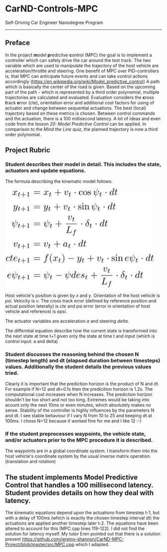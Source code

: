 # CarND-Controls-MPC
Self-Driving Car Engineer Nanodegree Program

---

## Preface
In the project **m**odel **p**redicitve **c**ontrol (MPC) the goal is to implement a controller which can safely drive the car around the test track. The two variable which are used to manipulate the trajectory of the host vehicle are acceleration/throttle and steering. One benefit of MPC over PID-controllers is, that MPC can anticipate future events and can take control actions accordingly (https://en.wikipedia.org/wiki/Model_predictive_control)
A path which is basically the center of the road is given. Based on the upcoming part of the path - which is represented by a third order polynomial, multiple trajectories are calculated and evaluated. Evaluation considers the **c**ross **t**rack **e**rror (cte), orientation error and additional cost factors for using of actuator and change between sequential actuations. The best (local) trajectory based on these metrics is chosen. Between control commands and the actuation, there is a 100 millisecond latency. 
A lot of ideas and even code from the lesson *20: Model Predictive Control* can be applied. In comparison to the *Mind the Line* quiz, the planned trajectory is now a third order polynomial.

## Project Rubric

### Student describes their model in detail. This includes the state, actuators and update equations.
The formula describing the kinematic model follows.

<img src="simple.svg" width="480" alt="Formulas" />

Host vehicle's position is given by *x* and *y*. Orientation of the host vehicle is *psi*. Velocity is *v*. The cross track error (defined by reference position and actual position laterally) is *cte* and psi error (error in orientation of host vehicle and reference) is *epsi*.

The actuator variables are acceleration *a* and steering *delta*.

The differntial equation describe how the current state is transformed into the next state at time t+1 given only the state at time t and input (which is control input: a and delta)

### Student discusses the reasoning behind the chosen N (timestep length) and dt (elapsed duration between timesteps) values. Additionally the student details the previous values tried.

Clearly it is important that the prediction horizon is the product of N and dt. For example if N=12 and dt=0.1s then the predicition horizon is 1.2s. The computational cost increases when N increases. The prediction horizon shouldn't be too short and not too long. Extremes would be taking into acount only the next 10ms or even minutes, which absolutely makes no sense. Stability of the controller is highly influences by the parameters N and dt. I see stable behaviour if I vary N from 10 to 25 and keeping dt at 100ms. I chose N=12 because it worked fine for me and I like 12 :-)

### If the student preprocesses waypoints, the vehicle state, and/or actuators prior to the MPC procedure it is described.
The waypoints are in a global coordinate system. I transform them into the host vehicle's coordinate system by the usual inverse matrix operation. (translation and rotation)

## The student implements Model Predictive Control that handles a 100 millisecond latency. Student provides details on how they deal with latency.
The kinematic equations depend upon the actuations from timestep t-1, but with a delay of 100ms (which is exactly the chosen timestep interval dt) the actuations are applied another timestep later t-2. The equations have been altered to account for this (MPC.cpp lines 119-122). 
I did not find the solution for latency myself. My tutor Eren pointed out that there is a solution present https://github.com/jeremy-shannon/CarND-MPC-Project/blob/master/src/MPC.cpp which I adapted.




